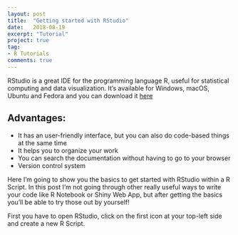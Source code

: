 ```yaml
---
layout: post
title:  "Getting started with RStudio"
date:   2018-08-19
excerpt: "Tutorial"
project: true
tag:
- R Tutorials
comments: true
---
```


RStudio is a great IDE for the programming language R, useful for statistical computing and data visualization. It’s available for Windows, macOS, Ubuntu and Fedora and you can download it <a href="https://www.rstudio.com/products/rstudio/download/">here</a>

## Advantages:
* It has an  user-friendly interface, but you can also do code-based things at the same time
* It helps you to organize your work
* You can search the documentation without having to go to your browser
* Version control system

Here I’m going to show you the basics to get started with RStudio within a R Script. In this post I’m not going through other really useful ways to write your code like R Notebook or Shiny Web App, but after getting the basics you’ll be able to try those out by yourself! 

First you have to open RStudio, click on the first icon at your top-left side and create a new R Script. 
